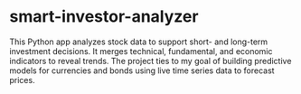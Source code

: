 # smart-investor-analyzer
This Python app analyzes stock data to support short- and long-term investment decisions. It merges technical, fundamental, and economic indicators to reveal trends. The project ties to my goal of building predictive models for currencies and bonds using live time series data to forecast prices.

